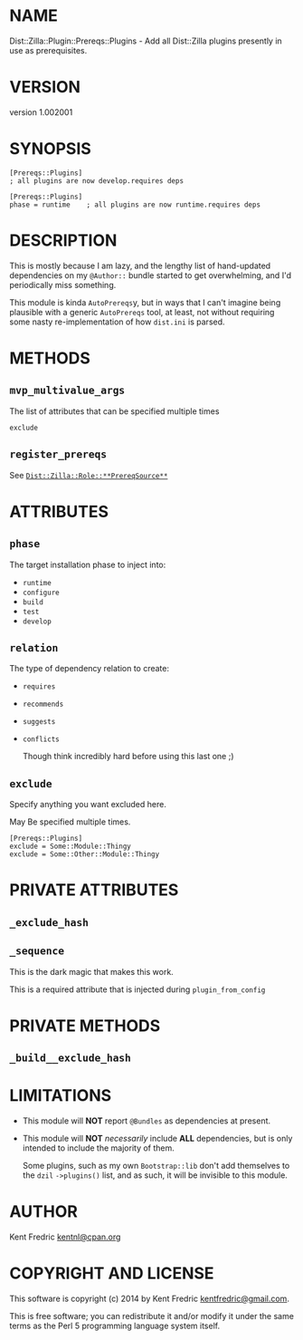 # NAME

Dist::Zilla::Plugin::Prereqs::Plugins - Add all Dist::Zilla plugins presently in use as prerequisites.

# VERSION

version 1.002001

# SYNOPSIS

    [Prereqs::Plugins]
    ; all plugins are now develop.requires deps

    [Prereqs::Plugins]
    phase = runtime    ; all plugins are now runtime.requires deps

# DESCRIPTION

This is mostly because I am lazy, and the lengthy list of hand-updated dependencies
on my `@Author::` bundle started to get overwhelming, and I'd periodically miss something.

This module is kinda `AutoPrereqs`y, but in ways that I can't imagine being plausible with
a generic `AutoPrereqs` tool, at least, not without requiring some nasty re-implementation
of how `dist.ini` is parsed.

# METHODS

## `mvp_multivalue_args`

The list of attributes that can be specified multiple times

    exclude

## `register_prereqs`

See [`Dist::Zilla::Role::**PrereqSource**`](https://metacpan.org/pod/Dist::Zilla::Role::PrereqSource)

# ATTRIBUTES

## `phase`

The target installation phase to inject into:

- `runtime`
- `configure`
- `build`
- `test`
- `develop`

## `relation`

The type of dependency relation to create:

- `requires`
- `recommends`
- `suggests`
- `conflicts`

    Though think incredibly hard before using this last one ;)

## `exclude`

Specify anything you want excluded here.

May Be specified multiple times.

    [Prereqs::Plugins]
    exclude = Some::Module::Thingy
    exclude = Some::Other::Module::Thingy

# PRIVATE ATTRIBUTES

## `_exclude_hash`

## `_sequence`

This is the dark magic that makes this work.

This is a required attribute that is injected during `plugin_from_config`

# PRIVATE METHODS

## `_build__exclude_hash`

# LIMITATIONS

- This module will **NOT** report `@Bundles` as dependencies at present.
- This module will **NOT** _necessarily_ include **ALL** dependencies, but is only intended to include the majority of them.

    Some plugins, such as my own `Bootstrap::lib` don't add themselves to the `dzil` `->plugins()` list, and as such, it will be invisible to this module.

# AUTHOR

Kent Fredric <kentnl@cpan.org>

# COPYRIGHT AND LICENSE

This software is copyright (c) 2014 by Kent Fredric <kentfredric@gmail.com>.

This is free software; you can redistribute it and/or modify it under
the same terms as the Perl 5 programming language system itself.
